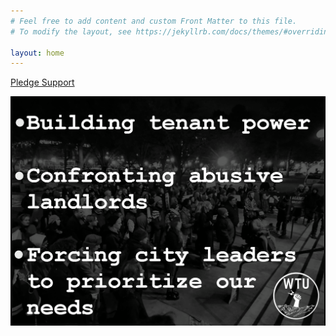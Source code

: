```yaml
---
# Feel free to add content and custom Front Matter to this file.
# To modify the layout, see https://jekyllrb.com/docs/themes/#overriding-theme-defaults

layout: home
---
```


<div class="cta">
<a target="_blank" href="https://docs.google.com/forms/d/e/1FAIpQLScERu1ufJ_Q3XSC1267Pm9OBzz9Y5fAHSHtqcaGZTze8Li3PQ/viewform?edit2=2_ABaOnuf-xHp9CEWURpx-tpQpTFuKLZZI3Y_47TowHHnrq7mgtgcakmb_fqw">Pledge Support</a>
</div>

<a href="/about"><img src="assets/images/wtu_mission.png"></a><br><br>